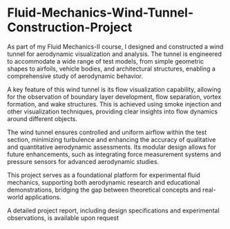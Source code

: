 # Fluid-Mechanics-Wind-Tunnel-Construction-Project

As part of my Fluid Mechanics-II course, I designed and constructed a wind tunnel for aerodynamic visualization and analysis. The tunnel is engineered to accommodate a wide range of test models, from simple geometric shapes to airfoils, vehicle bodies, and architectural structures, enabling a comprehensive study of aerodynamic behavior.

A key feature of this wind tunnel is its flow visualization capability, allowing for the observation of boundary layer development, flow separation, vortex formation, and wake structures. This is achieved using smoke injection and other visualization techniques, providing clear insights into flow dynamics around different objects.

The wind tunnel ensures controlled and uniform airflow within the test section, minimizing turbulence and enhancing the accuracy of qualitative and quantitative aerodynamic assessments. Its modular design allows for future enhancements, such as integrating force measurement systems and pressure sensors for advanced aerodynamic studies.

This project serves as a foundational platform for experimental fluid mechanics, supporting both aerodynamic research and educational demonstrations, bridging the gap between theoretical concepts and real-world applications.

A detailed project report, including design specifications and experimental observations, is available upon request

